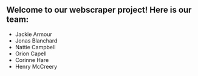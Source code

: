 ## Welcome to our webscraper project! Here is our team:

* Jackie Armour
* Jonas Blanchard
* Nattie Campbell
* Orion Capell
* Corinne Hare
* Henry McCreery
